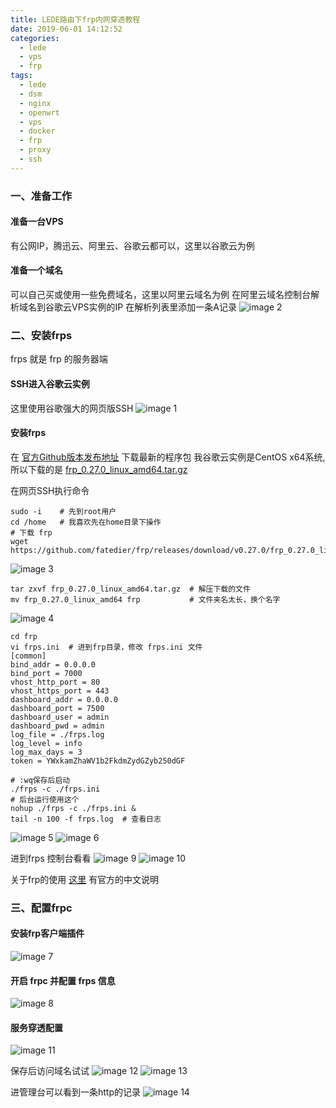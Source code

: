 ```yaml
---
title: LEDE路由下frp内网穿透教程
date: 2019-06-01 14:12:52
categories:
  - lede
  - vps
  - frp
tags:
  - lede
  - dsm
  - nginx
  - openwrt
  - vps
  - docker
  - frp
  - proxy
  - ssh
---
```


<!--more-->


### 一、准备工作

#### 准备一台VPS
有公网IP，腾迅云、阿里云、谷歌云都可以，这里以谷歌云为例
#### 准备一个域名
可以自己买或使用一些免费域名，这里以阿里云域名为例
在阿里云域名控制台解析域名到谷歌云VPS实例的IP
在解析列表里添加一条A记录
![image 2](2.png)

### 二、安装frps
frps 就是 frp 的服务器端

#### SSH进入谷歌云实例
这里使用谷歌强大的网页版SSH
![image 1](1.png)

#### 安装frps
在 [官方Github版本发布地址](https://github.com/fatedier/frp/releases) 下载最新的程序包
我谷歌云实例是CentOS x64系统, 所以下载的是 [frp_0.27.0_linux_amd64.tar.gz](https://github.com/fatedier/frp/releases/download/v0.27.0/frp_0.27.0_linux_amd64.tar.gz)

在网页SSH执行命令
```
sudo -i    # 先到root用户
cd /home   # 我喜欢先在home目录下操作
# 下载 frp
wget https://github.com/fatedier/frp/releases/download/v0.27.0/frp_0.27.0_linux_amd64.tar.gz
```
![image 3](3.png)

```
tar zxvf frp_0.27.0_linux_amd64.tar.gz  # 解压下载的文件
mv frp_0.27.0_linux_amd64 frp           # 文件夹名太长，换个名字
```
![image 4](4.png)

```
cd frp
vi frps.ini  # 进到frp目录，修改 frps.ini 文件
[common]
bind_addr = 0.0.0.0
bind_port = 7000
vhost_http_port = 80
vhost_https_port = 443
dashboard_addr = 0.0.0.0
dashboard_port = 7500
dashboard_user = admin
dashboard_pwd = admin
log_file = ./frps.log
log_level = info
log_max_days = 3
token = YWxkamZhaWV1b2FkdmZydGZyb250dGF

# :wq保存后启动
./frps -c ./frps.ini   
# 后台运行使用这个
nohup ./frps -c ./frps.ini &
tail -n 100 -f frps.log  # 查看日志
```
![image 5](5.png)
![image 6](6.png)

进到frps 控制台看看
![image 9](9.png)
![image 10](10.png)

关于frp的使用 [这里](https://github.com/fatedier/frp/blob/master/README_zh.md) 有官方的中文说明

### 三、配置frpc

#### 安装frp客户端插件
![image 7](7.png)

#### 开启 frpc 并配置 frps 信息
![image 8](8.png)

#### 服务穿透配置
![image 11](11.png)

保存后访问域名试试
![image 12](12.png)
![image 13](13.png)

进管理台可以看到一条http的记录
![image 14](14.png)
